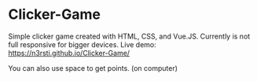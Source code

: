 # Clicker-Game
Simple clicker game created with HTML, CSS, and Vue.JS.
Currently is not full responsive for bigger devices.
Live demo: https://n3rsti.github.io/Clicker-Game/

 You can also use space to get points. (on computer)
